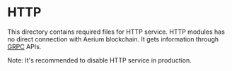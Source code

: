# HTTP

This directory contains required files for HTTP service.
HTTP modules has no direct connection with Aerium blockchain.
It gets information through [GRPC](../grpc) APIs.

Note:
It's recommended to disable HTTP service in production.
